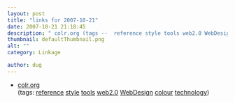 ```yaml
---
layout: post
title: "links for 2007-10-21"
date: 2007-10-21 21:18:45
description: " colr.org (tags --  reference style tools web2.0 WebDesign colour technology)&#8230;"
thumbnail: defaultThumbnail.png
alt: ""
category: Linkage

author: dug
---
```


<ul class="delicious">
	<li>
		<div class="delicious-link"><a href="http://www.colr.org/">colr.org</a></div>
		<div class="delicious-tags">(tags: <a href="http://del.icio.us/dug/reference">reference</a> <a href="http://del.icio.us/dug/style">style</a> <a href="http://del.icio.us/dug/tools">tools</a> <a href="http://del.icio.us/dug/web2.0">web2.0</a> <a href="http://del.icio.us/dug/WebDesign">WebDesign</a> <a href="http://del.icio.us/dug/colour">colour</a> <a href="http://del.icio.us/dug/technology">technology</a>)</div>
	</li>
</ul>
